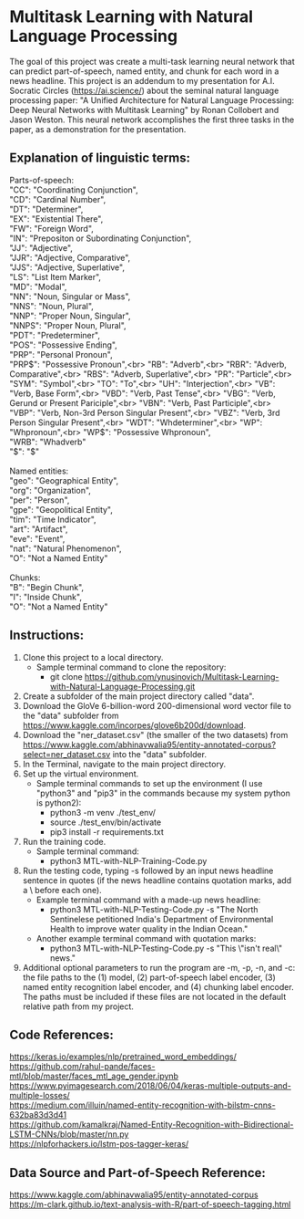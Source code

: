 # Multitask Learning with Natural Language Processing

The goal of this project was create a multi-task learning neural network that can predict part-of-speech, named entity, and chunk for each word in a news headline. This project is an addendum to my presentation for A.I. Socratic Circles (https://ai.science/) about the seminal natural language processing paper: "A Unified Architecture for Natural Language Processing: Deep Neural Networks with Multitask Learning" by Ronan Collobert and Jason Weston. This neural network accomplishes the first three tasks in the paper, as a demonstration for the presentation.

## Explanation of linguistic terms:

Parts-of-speech:<br>
"CC": "Coordinating Conjunction",<br>
"CD": "Cardinal Number",<br>
"DT": "Determiner",<br>
"EX": "Existential There",<br>
"FW": "Foreign Word",<br>
"IN": "Prepositon or Subordinating Conjunction",<br>
"JJ": "Adjective",<br>
"JJR": "Adjective, Comparative",<br>
"JJS": "Adjective, Superlative",<br>
"LS": "List Item Marker",<br>
"MD": "Modal",<br>
"NN": "Noun, Singular or Mass",<br>
"NNS": "Noun, Plural",<br>
"NNP": "Proper Noun, Singular",<br>
"NNPS": "Proper Noun, Plural",<br>
"PDT": "Predeterminer",<br>
"POS": "Possessive Ending",<br>
"PRP": "Personal Pronoun",<br>
"PRP$": "Possessive Pronoun",<br>
"RB": "Adverb",<br>
"RBR": "Adverb, Comparative",<br>
"RBS": "Adverb, Superlative",<br>
"PR": "Particle",<br>
"SYM": "Symbol",<br>
"TO": "To",<br>
"UH": "Interjection",<br>
"VB": "Verb, Base Form",<br>
"VBD": "Verb, Past Tense",<br>
"VBG": "Verb, Gerund or Present Pariciple",<br>
"VBN": "Verb, Past Participle",<br>
"VBP": "Verb, Non-3rd Person Singular Present",<br>
"VBZ": "Verb, 3rd Person Singular Present",<br>
"WDT": "Whdeterminer",<br>
"WP": "Whpronoun",<br>
"WP$": "Possessive Whpronoun",<br>
"WRB": "Whadverb"<br>
"$": "$"<br><br>
Named entities:<br>
"geo": "Geographical Entity",<br>
"org": "Organization",<br>
"per": "Person",<br>
"gpe": "Geopolitical Entity",<br>
"tim": "Time Indicator",<br>
"art": "Artifact",<br>
"eve": "Event",<br>
"nat": "Natural Phenomenon",<br>
"O": "Not a Named Entity"<br><br>
Chunks:<br>
"B": "Begin Chunk",<br>
"I": "Inside Chunk",<br>
"O": "Not a Named Entity"

## Instructions:

1. Clone this project to a local directory.
    - Sample terminal command to clone the repository:
        - git clone https://github.com/ynusinovich/Multitask-Learning-with-Natural-Language-Processing.git
2. Create a subfolder of the main project directory called "data".
3. Download the GloVe 6-billion-word 200-dimensional word vector file to the "data" subfolder from https://www.kaggle.com/incorpes/glove6b200d/download.
4. Download the "ner_dataset.csv" (the smaller of the two datasets) from https://www.kaggle.com/abhinavwalia95/entity-annotated-corpus?select=ner_dataset.csv into the "data" subfolder.
5. In the Terminal, navigate to the main project directory.
6. Set up the virtual environment.
    - Sample terminal commands to set up the environment (I use "python3" and "pip3" in the commands because my system python is python2):
        - python3 -m venv ./test_env/
        - source ./test_env/bin/activate
        - pip3 install -r requirements.txt
7. Run the training code.
    - Sample terminal command:
        - python3 MTL-with-NLP-Training-Code.py
8. Run the testing code, typing -s followed by an input news headline sentence in quotes (if the news headline contains quotation marks, add a \ before each one).
    - Example terminal command with a made-up news headline:
        - python3 MTL-with-NLP-Testing-Code.py -s "The North Sentinelese petitioned India's Department of Environmental Health to improve water quality in the Indian Ocean."
    - Another example terminal command with quotation marks:
        - python3 MTL-with-NLP-Testing-Code.py -s "This \\"isn't real\\" news."
9. Additional optional parameters to run the program are -m, -p, -n, and -c: the file paths to the (1) model, (2) part-of-speech label encoder, (3) named entity recognition label encoder, and (4) chunking label encoder. The paths must be included if these files are not located in the default relative path from my project.

## Code References:

https://keras.io/examples/nlp/pretrained_word_embeddings/<br>
https://github.com/rahul-pande/faces-mtl/blob/master/faces_mtl_age_gender.ipynb<br>
https://www.pyimagesearch.com/2018/06/04/keras-multiple-outputs-and-multiple-losses/<br>
https://medium.com/illuin/named-entity-recognition-with-bilstm-cnns-632ba83d3d41<br>
https://github.com/kamalkraj/Named-Entity-Recognition-with-Bidirectional-LSTM-CNNs/blob/master/nn.py<br>
https://nlpforhackers.io/lstm-pos-tagger-keras/

## Data Source and Part-of-Speech Reference:

https://www.kaggle.com/abhinavwalia95/entity-annotated-corpus<br>
https://m-clark.github.io/text-analysis-with-R/part-of-speech-tagging.html

